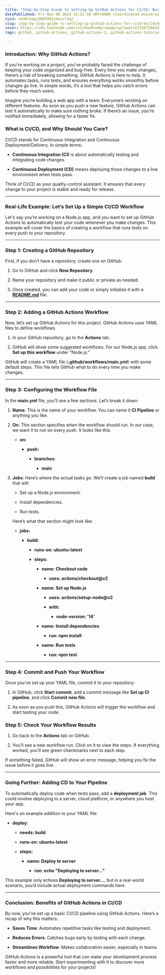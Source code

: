 ```yaml
---
title: "Step-by-Step Guide to Setting Up GitHub Actions for CI/CD: Building Your Own CI/CD Pipeline Easily"
datePublished: Fri Nov 08 2024 13:22:18 GMT+0000 (Coordinated Universal Time)
cuid: cm38rnmgj000l09juhescf3q2
slug: step-by-step-guide-to-setting-up-github-actions-for-cicd-building-your-own-cicd-pipeline-easily
cover: https://cdn.hashnode.com/res/hashnode/image/upload/v1731072062412/b43fbb00-49e2-4c9a-815a-02fd0faf99a9.webp
tags: github, github-actions, github-actions-1, github-actions-tutorial

---
```


### Introduction: Why GitHub Actions?

If you're working on a project, you've probably faced the challenge of keeping your code organized and bug-free. Every time you make changes, there’s a risk of breaking something. GitHub Actions is here to help. It automates tasks, runs tests, and ensures everything works smoothly before changes go live. In simple words, it’s a tool that helps you catch errors before they reach users.

Imagine you’re building a web app with a team. Everyone’s working on different features. As soon as you push a new feature, GitHub Actions can test it automatically to make sure nothing broke. If there’s an issue, you’re notified immediately, allowing for a faster fix.

### What is CI/CD, and Why Should You Care?

CI/CD stands for Continuous Integration and Continuous Deployment/Delivery. In simple terms:

* **Continuous Integration (CI)** is about automatically testing and integrating code changes.
    
* **Continuous Deployment (CD)** means deploying those changes to a live environment when tests pass.
    

Think of CI/CD as your quality-control assistant. It ensures that every change to your project is stable and ready for release.

---

### Real-Life Example: Let’s Set Up a Simple CI/CD Workflow

Let's say you’re working on a Node.js app, and you want to set up GitHub Actions to automatically test your code whenever you make changes. This example will cover the basics of creating a workflow that runs tests on every push to your repository.

---

### Step 1: Creating a GitHub Repository

First, if you don’t have a repository, create one on GitHub:

1. Go to GitHub and click **New Repository**.
    
2. Name your repository and make it public or private as needed.
    
3. Once created, you can add your code or simply initialize it with a [**README.md**](http://README.md) file.
    

---

### Step 2: Adding a GitHub Actions Workflow

Now, let’s set up GitHub Actions for this project. GitHub Actions uses YAML files to define workflows.

1. In your GitHub repository, go to the **Actions** tab.
    
2. GitHub will show some suggested workflows. For our Node.js app, click **Set up this workflow** under “Node.js.”
    

GitHub will create a YAML file (**.github/workflows/main.yml**) with some default steps. This file tells GitHub what to do every time you make changes.

---

### Step 3: Configuring the Workflow File

In the **main.yml** file, you’ll see a few sections. Let’s break it down:

1. **Name**: This is the name of your workflow. You can name it **CI Pipeline** or anything you like.
    
2. **On**: This section specifies when the workflow should run. In our case, we want it to run on every push. It looks like this:
    
    * **on:**
        
        * **push:**
            
            * **branches:**
                
                * **main**
                    
3. **Jobs**: Here’s where the actual tasks go. We’ll create a job named **build** that will:
    
    * Set up a Node.js environment.
        
    * Install dependencies.
        
    * Run tests.
        
    
    Here’s what that section might look like:
    
    * **jobs:**
        
        * **build:**
            
            * **runs-on: ubuntu-latest**
                
            * **steps:**
                
                * **name: Checkout code**
                    
                    * **uses: actions/checkout@v2**
                        
                * **name: Set up Node.js**
                    
                    * **uses: actions/setup-node@v2**
                        
                    * **with:**
                        
                        * **node-version: '14'**
                            
                * **name: Install dependencies**
                    
                    * **run: npm install**
                        
                * **name: Run tests**
                    
                    * **run: npm test**
                        

---

### Step 4: Commit and Push Your Workflow

Once you’ve set up your YAML file, commit it to your repository:

1. In GitHub, click **Start commit**, add a commit message like **Set up CI pipeline**, and click **Commit new file**.
    
2. As soon as you push this, GitHub Actions will trigger the workflow and start testing your code.
    

### Step 5: Check Your Workflow Results

1. Go back to the **Actions** tab on GitHub.
    
2. You’ll see a new workflow run. Click on it to view the steps. If everything worked, you’ll see green checkmarks next to each step.
    

If something failed, GitHub will show an error message, helping you fix the issue before it goes live.

---

### Going Further: Adding CD to Your Pipeline

To automatically deploy code when tests pass, add a **deployment job**. This could involve deploying to a server, cloud platform, or anywhere you host your app.

Here's an example addition to your YAML file:

* **deploy:**
    
    * **needs: build**
        
    * **runs-on: ubuntu-latest**
        
    * **steps:**
        
        * **name: Deploy to server**
            
            * **run: echo "Deploying to server..."**
                

This example only echoes **Deploying to server...**, but in a real-world scenario, you’d include actual deployment commands here.

---

### Conclusion: Benefits of GitHub Actions in CI/CD

By now, you’ve set up a basic CI/CD pipeline using GitHub Actions. Here’s a recap of why this matters:

* **Saves Time**: Automates repetitive tasks like testing and deployment.
    
* **Reduces Errors**: Catches bugs early by testing with each change.
    
* **Streamlines Workflow**: Makes collaboration easier, especially in teams.
    

GitHub Actions is a powerful tool that can make your development process faster and more reliable. Start experimenting with it to discover more workflows and possibilities for your projects!